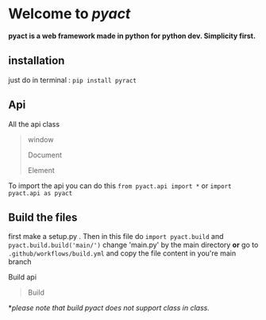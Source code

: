 # Welcome to *pyact*
**pyact is a web framework made in python for python dev. 
Simplicity first.**
## installation
just do in terminal : `pip install pyract`
## Api    
All the api class
> window
> 
> Document
> 
> Element

To import the api you can do this `from pyact.api import *` or `import pyact.api as pyact`

## Build the files

first make a setup.py .
Then in this file do `import pyact.build` and `pyact.build.build('main/')` change 'main.py' by the main directory
**or**
go to `.github/workflows/build.yml` and copy the file content in you're main branch 
 
Build api
> Build

 **please note that build pyact does not support class in class.*
